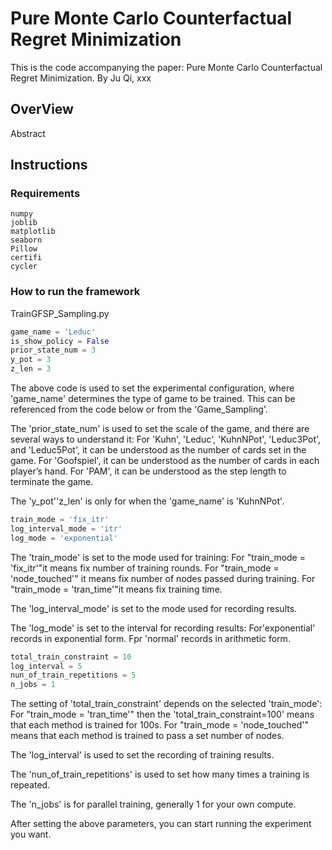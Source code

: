 # Pure Monte Carlo Counterfactual Regret Minimization

This is the code accompanying the paper: Pure Monte Carlo Counterfactual Regret Minimization.
By Ju Qi, xxx

## OverView

Abstract

## Instructions

### Requirements
```
numpy
joblib
matplotlib
seaborn
Pillow
certifi
cycler
```

### How to run the framework

TrainGFSP_Sampling.py
```python
game_name = 'Leduc'
is_show_policy = False
prior_state_num = 3
y_pot = 3
z_len = 3
```
The above code is used to set the experimental configuration, where 'game_name' determines the type of 
game to be trained. This can be referenced from the code below or from the 'Game_Sampling'. 

The 'prior_state_num' is used to set the scale of the game, and there are several ways to understand it:
    For 'Kuhn', 'Leduc', 'KuhnNPot', 'Leduc3Pot', and 'Leduc5Pot', it can be understood as the number of cards set in the game.
    For 'Goofspiel', it can be understood as the number of cards in each player’s hand.
    For 'PAM', it can be understood as the step length to terminate the game.

The 'y_pot''z_len' is only for when the 'game_name' is 'KuhnNPot'.


```python
train_mode = 'fix_itr'
log_interval_mode = 'itr'
log_mode = 'exponential'
```
The 'train_mode' is set to the mode used for training:
    For "train_mode = 'fix_itr'"it means fix number of training rounds.
    For "train_mode = 'node_touched'" it means fix number of nodes passed during training.
    For "train_mode = 'tran_time'"it means fix training time.

The 'log_interval_mode' is set to the mode used for recording results.

The 'log_mode' is set to the interval for recording results:
    For'exponential' records in exponential form.
    Fpr 'normal' records in arithmetic form.

```python
total_train_constraint = 10
log_interval = 5
nun_of_train_repetitions = 5
n_jobs = 1  
```

The setting of 'total_train_constraint'  depends on the selected 'train_mode':
    For "train_mode = 'tran_time'" then the 'total_train_constraint=100' means that each method is trained for 100s.
    For "train_mode = 'node_touched'" means that each method is trained to pass a set number of nodes.

The 'log_interval' is used to set the recording of training results.

The 'nun_of_train_repetitions' is used to set how many times a training is repeated.

The 'n_jobs' is for parallel training, generally 1 for your own compute.

After setting the above parameters, you can start running the experiment you want.